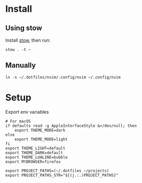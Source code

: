# Install
## Using stow
Install [stow](https://www.gnu.org/software/stow/), then run:

    stow . -t ~

## Manually

    ln -s ~/.dotfiles/nvim/.config/nvim ~/.config/nvim

# Setup
Export env variables

    # For macOS
    if defaults read -g AppleInterfaceStyle &>/dev/null; then
        export THEME_MODE=dark
    else
        export THEME_MODE=light
    fi
    export THEME_LIGHT=default
    export THEME_DARK=default
    export THEME_LUALINE=bubble
    export MYBROWSER=firefox

    export PROJECT_PATHS=(~/.dotfiles ~/projects)
    export PROJECT_PATHS_STR="${(j.:.)PROJECT_PATHS}"
